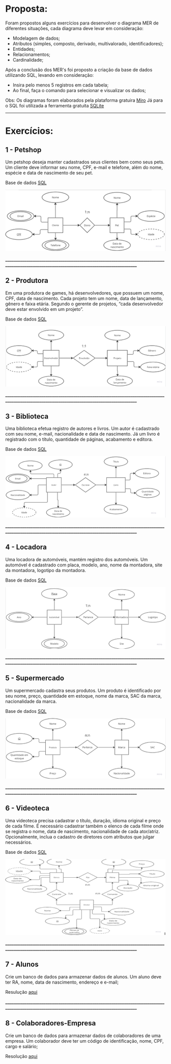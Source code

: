 <h1>Proposta:</h1>
Foram propostos alguns exercícios para desenvolver o diagrama MER de diferentes situações, cada diagrama deve levar em consideração:

- Modelagem de dados;
- Atributos (simples, composto, derivado, multivalorado, identificadores);
- Entidades;
- Relacionamentos;
- Cardinalidade;

Após a conclusão dos MER's foi proposto a criação da base de dados utilizando SQL, levando em consideração:
- Insira pelo menos 5 registros em cada tabela;
- Ao final, faça o comando para selecionar e visualizar os dados;

Obs: Os diagramas foram elaborados pela plataforma gratuira [Miro](https://miro.com/pt/) Já para o SQL foi utilizada a ferramenta gratuita [SQLite](https://sqliteonline.com/)

_________________________________________________________________________________________________________________________________________
<h1>Exercícios:</h1>
<h2><b> 1 - Petshop </h2></b>
Um petshop deseja manter cadastrados seus clientes bem como seus pets.
Um cliente deve informar seu nome, CPF, e-mail e telefone, além do nome, espécie e data de nascimento de seu pet.

Base de dados [SQL](https://github.com/thaisconto/Curso-ADS/blob/main/Bando_Dados/Lista1/petshop_SQL.txt)
  
<img src = petshop_diagrama.png>

<b>_________________________________________________________________________________________________________________________________________</b>
<h2><b> 2 - Produtora </h2></b>

Em uma produtora de games, há desenvolvedores, que possuem um nome, CPF, data de nascimento.
Cada projeto tem um nome, data de lançamento, gênero e faixa etária. Segundo o gerente de projetos, “cada desenvolvedor deve estar envolvido em um projeto”.

Base de dados [SQL](https://github.com/thaisconto/Curso-ADS/blob/main/Bando_Dados/Lista1/produtora_games_SQL.txt)

<img src =produtora_games_diagrama.png>

<b>_________________________________________________________________________________________________________________________________________</b>
<h2><b> 3 - Biblioteca </h2></b>

Uma biblioteca efetua registro de autores e livros. Um autor é cadastrado com seu nome, e-mail, nacionalidade e data de nascimento. Já um livro é registrado com o título, quantidade de páginas, acabamento e editora.

Base de dados [SQL](https://github.com/thaisconto/Curso-ADS/blob/main/Bando_Dados/Lista1/biblioteca_SQL.txt)

<img src = biblioteca_diagrama.png>

<b>_________________________________________________________________________________________________________________________________________</b>
<h2><b> 4 - Locadora </h2></b>

Uma locadora de automóveis, mantém registro dos automóveis. Um automóvel é cadastrado com placa, modelo, ano, nome da montadora, site da montadora, logotipo da montadora.

Base de dados [SQL](https://github.com/thaisconto/Curso-ADS/blob/main/Bando_Dados/Lista1/locadora_SQL.txt)

<img src = locadora_diagrama.png>

<b>_________________________________________________________________________________________________________________________________________</b>
<h2><b> 5 - Supermercado </h2></b>
  
Um supermercado cadastra seus produtos. Um produto é identificado por seu nome, preço, quantidade em estoque, nome da marca, SAC da marca, nacionalidade da marca.

Base de dados [SQL](https://github.com/thaisconto/Curso-ADS/blob/main/Bando_Dados/Lista1/supermercado_SQL.txt)

<img src = supermercado_diagrama.png>

<b>_________________________________________________________________________________________________________________________________________</b>
<h2><b> 6 - Videoteca </h2></b>

Uma videoteca precisa cadastrar o título, duração, idioma original e preço de cada filme. É necessário cadastrar também o elenco de cada filme onde se registra o nome, data de nascimento, nacionalidade de cada ator/atriz. Opcionalmente, inclua o cadastro de diretores com atributos que julgar necessários.

Base de dados [SQL](https://github.com/thaisconto/Curso-ADS/blob/main/Bando_Dados/Lista1/videoteca_SQL.txt)

<img src = videoteca_diagrama.png>

<b>_________________________________________________________________________________________________________________________________________</b>
<h2><b> 7 - Alunos </h2></b> 

Crie um banco de dados para armazenar dados de alunos. Um aluno deve ter RA, nome, data de nascimento, endereço e e-mail;

Resulução [aqui](https://github.com/thaisconto/Curso-ADS/blob/main/Bando_Dados/Lista1/alunos_SQL.txt)

<b>_________________________________________________________________________________________________________________________________________</b>
<h2><b> 8 - Colaboradores-Empresa </h2></b>
  
Crie um banco de dados para armazenar dados de colaboradores de uma empresa. Um colaborador deve ter um código de identificação, nome, CPF, cargo e salário;

Resolução [aqui](https://github.com/thaisconto/Curso-ADS/blob/main/Bando_Dados/Lista1/colaboradores_SQL.txt)
